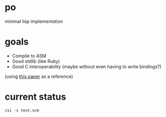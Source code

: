 # po
minimal lisp implementation

# goals

* Compile to ASM
* Good stdlib (like Ruby)
* Good C interoperability (maybe without even having to write bindings?)

(using [this paper](http://scheme2006.cs.uchicago.edu/11-ghuloum.pdf) as a reference)

# current status
`csi -s test.scm`
